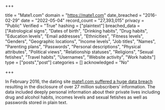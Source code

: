 +++

title = "Mate1.com"
domain = "https://mate1.com"
date_breached = "2016-02-29"
date = "2022-05-04"
record_count = "27,393,015"
privacy = "Public"
Verified = "True"
hashing = ["plaintext"]
breached_data = ["Astrological signs", "Dates of birth", "Drinking habits", "Drug habits", "Education levels", "Email addresses", "Ethnicities", "Fitness levels", "Genders", "Geographic locations", "Income levels", "Job titles", "Names", "Parenting plans", "Passwords", "Personal descriptions", "Physical attributes", "Political views", "Relationship statuses", "Religions", "Sexual fetishes", "Travel habits", "Usernames", "Website activity", "Work habits"]
type = ["posts","post"]
categories = []
acknowledged = "No"


+++


In February 2016, the dating site <a href="http://motherboard.vice.com/read/hacker-claims-to-have-sold-27m-dating-site-passwords-mate1-com-hell-forum" target="_blank" rel="noopener">mate1.com suffered a huge data breach</a> resulting in the disclosure of over 27 million subscribers' information. The data included deeply personal information about their private lives including drug and alcohol habits, incomes levels and sexual fetishes as well as passwords stored in plain text.

